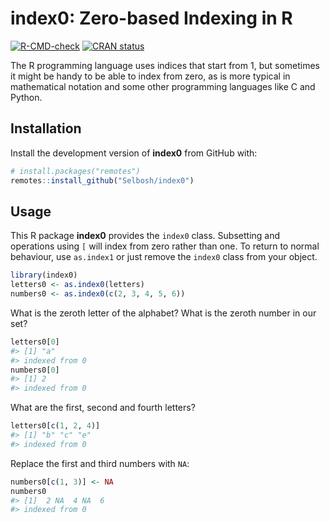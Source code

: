 
<!-- README.md is generated from README.Rmd. Please edit that file -->

# index0: Zero-based Indexing in R

<!-- badges: start -->

[![R-CMD-check](https://github.com/Selbosh/index0/workflows/R-CMD-check/badge.svg)](https://github.com/Selbosh/index0/actions)
[![CRAN
status](https://www.r-pkg.org/badges/version/index0)](https://CRAN.R-project.org/package=index0)
<!-- badges: end -->

The R programming language uses indices that start from 1, but sometimes
it might be handy to be able to index from zero, as is more typical in
mathematical notation and some other programming languages like C and
Python.

## Installation

Install the development version of **index0** from GitHub with:

``` r
# install.packages("remotes")
remotes::install_github("Selbosh/index0")
```

## Usage

This R package **index0** provides the `index0` class. Subsetting and
operations using `[` will index from zero rather than one. To return to
normal behaviour, use `as.index1` or just remove the `index0` class from
your object.

``` r
library(index0)
letters0 <- as.index0(letters)
numbers0 <- as.index0(c(2, 3, 4, 5, 6))
```

What is the zeroth letter of the alphabet? What is the zeroth number in
our set?

``` r
letters0[0]
#> [1] "a"
#> indexed from 0
numbers0[0]
#> [1] 2
#> indexed from 0
```

What are the first, second and fourth letters?

``` r
letters0[c(1, 2, 4)]
#> [1] "b" "c" "e"
#> indexed from 0
```

Replace the first and third numbers with `NA`:

``` r
numbers0[c(1, 3)] <- NA
numbers0
#> [1]  2 NA  4 NA  6
#> indexed from 0
```
